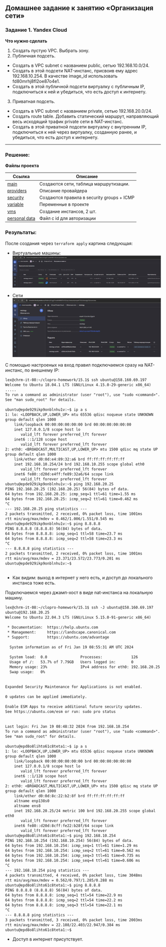 ## Домашнее задание к занятию «Организация сети»

### Задание 1. Yandex Cloud 

**Что нужно сделать**

1. Создать пустую VPC. Выбрать зону.
2. Публичная подсеть.

 - Создать в VPC subnet с названием public, сетью 192.168.10.0/24.
 - Создать в этой подсети NAT-инстанс, присвоив ему адрес 192.168.10.254. В качестве image_id использовать fd80mrhj8fl2oe87o4e1.
 - Создать в этой публичной подсети виртуалку с публичным IP, подключиться к ней и убедиться, что есть доступ к интернету.
3. Приватная подсеть.
 - Создать в VPC subnet с названием private, сетью 192.168.20.0/24.
 - Создать route table. Добавить статический маршрут, направляющий весь исходящий трафик private сети в NAT-инстанс.
 - Создать в этой приватной подсети виртуалку с внутренним IP, подключиться к ней через виртуалку, созданную ранее, и убедиться, что есть доступ к интернету.

---
### Решение:
**Файлы проекта**  

| Ссылка | Описание                                   |
|---|--------------------------------------------|
| [main](src/main.tf)| Создаются сети, таблица маршрутизации.     |
| [providers](src/providers.tf)| Описание провайдера                        |
| [security](src/security.tf)| Создаются правила в security groups + ICMP |
|[variable](src/variables.tf)| Переменные в проекте                       |
|[vms](src/vms.tf)| Создание инстансов, 2 шт.                  |
|[personal data](src/personal.auto.tfvars)| Файл с id для авторизации                  |

### Результаты:
После создания через `terraform apply` картина следующая:

* Виртуальные машины:
![Skrin](img/vms.jpg)

* Сети
![Skrin](img/network-subnets.jpg)

С помощью настроеных на вход правил подключаемся сразу на NAT-инстанс, по внешнему IP:
```commandline
lex@chrm-it-08:~/clopro-homework/15.1$ ssh ubuntu@158.160.69.197
Welcome to Ubuntu 18.04.1 LTS (GNU/Linux 4.15.0-29-generic x86_64)
.....
To run a command as administrator (user "root"), use "sudo <command>".
See "man sudo_root" for details.

ubuntu@epde929ikp9onblnhu1v:~$ ip a s
1: lo: <LOOPBACK,UP,LOWER_UP> mtu 65536 qdisc noqueue state UNKNOWN group default qlen 1000
    link/loopback 00:00:00:00:00:00 brd 00:00:00:00:00:00
    inet 127.0.0.1/8 scope host lo
       valid_lft forever preferred_lft forever
    inet6 ::1/128 scope host 
       valid_lft forever preferred_lft forever
2: eth0: <BROADCAST,MULTICAST,UP,LOWER_UP> mtu 1500 qdisc mq state UP group default qlen 1000
    link/ether d0:0d:e4:89:32:a6 brd ff:ff:ff:ff:ff:ff
    inet 192.168.10.254/24 brd 192.168.10.255 scope global eth0
       valid_lft forever preferred_lft forever
    inet6 fe80::d20d:e4ff:fe89:32a6/64 scope link 
       valid_lft forever preferred_lft forever
ubuntu@epde929ikp9onblnhu1v:~$ ping 192.168.20.25
PING 192.168.20.25 (192.168.20.25) 56(84) bytes of data.
64 bytes from 192.168.20.25: icmp_seq=1 ttl=61 time=1.55 ms
64 bytes from 192.168.20.25: icmp_seq=2 ttl=61 time=0.462 ms
^C
--- 192.168.20.25 ping statistics ---
2 packets transmitted, 2 received, 0% packet loss, time 1001ms
rtt min/avg/max/mdev = 0.462/1.006/1.551/0.545 ms
ubuntu@epde929ikp9onblnhu1v:~$ ping 8.8.8.8
PING 8.8.8.8 (8.8.8.8) 56(84) bytes of data.
64 bytes from 8.8.8.8: icmp_seq=1 ttl=58 time=23.7 ms
64 bytes from 8.8.8.8: icmp_seq=2 ttl=58 time=23.3 ms
^C
--- 8.8.8.8 ping statistics ---
2 packets transmitted, 2 received, 0% packet loss, time 1001ms
rtt min/avg/max/mdev = 23.371/23.572/23.773/0.201 ms
ubuntu@epde929ikp9onblnhu1v:~$ 


```

- Как видим: выход в интернет у него есть, и доступ до локального инстанса тоже есть.

Подключаемся через джамп-хост в виде nat-инстанса на локальную машину.
```commandline
lex@chrm-it-08:~/clopro-homework/15.1$ ssh -J ubuntu@158.160.69.197 ubuntu@192.168.20.25
Welcome to Ubuntu 22.04.3 LTS (GNU/Linux 5.15.0-91-generic x86_64)

 * Documentation:  https://help.ubuntu.com
 * Management:     https://landscape.canonical.com
 * Support:        https://ubuntu.com/advantage

  System information as of Fri Jan 19 08:55:31 AM UTC 2024

  System load:  0.0               Processes:             126
  Usage of /:   53.7% of 7.79GB   Users logged in:       0
  Memory usage: 23%               IPv4 address for eth0: 192.168.20.25
  Swap usage:   0%


Expanded Security Maintenance for Applications is not enabled.

0 updates can be applied immediately.

Enable ESM Apps to receive additional future security updates.
See https://ubuntu.com/esm or run: sudo pro status


Last login: Fri Jan 19 08:48:32 2024 from 192.168.10.254
To run a command as administrator (user "root"), use "sudo <command>".
See "man sudo_root" for details.

ubuntu@epd8o8lihto61c8teta1:~$ ip a s
1: lo: <LOOPBACK,UP,LOWER_UP> mtu 65536 qdisc noqueue state UNKNOWN group default qlen 1000
    link/loopback 00:00:00:00:00:00 brd 00:00:00:00:00:00
    inet 127.0.0.1/8 scope host lo
       valid_lft forever preferred_lft forever
    inet6 ::1/128 scope host 
       valid_lft forever preferred_lft forever
2: eth0: <BROADCAST,MULTICAST,UP,LOWER_UP> mtu 1500 qdisc mq state UP group default qlen 1000
    link/ether d0:0d:8c:22:b2:8f brd ff:ff:ff:ff:ff:ff
    altname enp138s0
    altname ens8
    inet 192.168.20.25/24 metric 100 brd 192.168.20.255 scope global eth0
       valid_lft forever preferred_lft forever
    inet6 fe80::d20d:8cff:fe22:b28f/64 scope link 
       valid_lft forever preferred_lft forever
ubuntu@epd8o8lihto61c8teta1:~$ ping 192.168.10.254
PING 192.168.10.254 (192.168.10.254) 56(84) bytes of data.
64 bytes from 192.168.10.254: icmp_seq=1 ttl=61 time=1.29 ms
64 bytes from 192.168.10.254: icmp_seq=2 ttl=61 time=0.562 ms
64 bytes from 192.168.10.254: icmp_seq=3 ttl=61 time=0.735 ms
64 bytes from 192.168.10.254: icmp_seq=4 ttl=61 time=0.606 ms
^C
--- 192.168.10.254 ping statistics ---
4 packets transmitted, 4 received, 0% packet loss, time 3048ms
rtt min/avg/max/mdev = 0.562/0.797/1.285/0.288 ms
ubuntu@epd8o8lihto61c8teta1:~$ ping 8.8.8.8
PING 8.8.8.8 (8.8.8.8) 56(84) bytes of data.
64 bytes from 8.8.8.8: icmp_seq=1 ttl=54 time=22.9 ms
64 bytes from 8.8.8.8: icmp_seq=2 ttl=54 time=22.2 ms
64 bytes from 8.8.8.8: icmp_seq=3 ttl=54 time=22.1 ms
^C
--- 8.8.8.8 ping statistics ---
3 packets transmitted, 3 received, 0% packet loss, time 2003ms
rtt min/avg/max/mdev = 22.108/22.403/22.947/0.384 ms
ubuntu@epd8o8lihto61c8teta1:~$ 

```
* Доступ в интернет присутствует.
